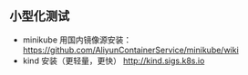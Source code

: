 ## 小型化测试

- minikube 用国内镜像源安装：
	https://github.com/AliyunContainerService/minikube/wiki
- kind 安装（更轻量，更快）
	http://kind.sigs.k8s.io

